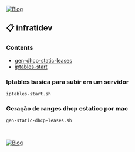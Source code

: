 [![Blog](https://img.shields.io/website?down_color=blue&down_message=infrati.dev&label=Blog&logo=ghost&logoColor=green&style=for-the-badge&up_color=blue&up_message=infrati.dev&url=https%3A%2F%2Finfrati.dev)](https://infrati.dev)

## 📋 infratidev

### Contents 
  - [gen-dhcp-static-leases](gen-dhcp-static-leases/README.md)
  - [iptables-start](iptables-start/README.md)


### Iptables basica para subir em um servidor
`iptables-start.sh`

### Geração de ranges dhcp estatico por mac
`gen-static-dhcp-leases.sh`

<br>

[![Blog](https://img.shields.io/website?down_color=blue&down_message=infrati.dev&label=Blog&logo=ghost&logoColor=green&style=for-the-badge&up_color=blue&up_message=infrati.dev&url=https%3A%2F%2Finfrati.dev)](https://infrati.dev)




